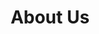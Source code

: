 ---
title: "About Us"
page_header_bg: "images/bg/section-bg5.jpg"
description: "This is meta description"
layout: "about"
draft: false

######################### Counter ####################
counter:
  enable: true
  title : "We build tools <br>for the Cosmos Ecosystem <span class=\"text-color\">to help mainstream</span> adoption easier."
  counter_item:
  # counter item loop
  - icon : "ti-thumb-up" # here we use themify icon pack : https://themify.me/themify-icons
    title : "Current Projects"
    count : "2"
    unit : "+"
    
  # counter item loop
  - icon : "ti-world" # here we use themify icon pack : https://themify.me/themify-icons
    title : "Our Contirbutions"
    count : "2"
    unit : ""
    
  # counter item loop
  - icon : "ti-cloud" # here we use themify icon pack : https://themify.me/themify-icons
    title : "Platforms"
    count : "3"
    unit : ""

####################### Promo video ######################
video:
  enable: true
  title : "Growing Software Company Since 2008"
  video_thumb: "images/about/img-34.png"
  video_embed_link : "https://www.youtube.com/embed/dyZcRRWiuuw"
  content : "
  Lorem ipsum dolor sit amet, consectetur adipisicing elit. Sint earum, eos esse non error facilis ad, maiores eum quae vero libero voluptas! Reprehenderit sunt similique, quae quidem voluptatem odit natus.


  * Create and manage any process for your business needs.

  * Create and manage any process for your business needs.

  * Create and manage any process for your business needs.
  "
  button:
    enable : true
    label : "All Services"
    link : "service"

################################## Team ########################
team:
  enable : true
  title : "Our Team"
  content : "Defiant Labs is a growing company made up of talented individuals with different backgrounds."

  team_member:
  # team member loop
  - name : "Dan Bryan"
    image : "images/team/dan.png"
    designation : "Founder"
    

################################ Clients ######################
clients:
  enable : true
  title : "Our Contributions"
  content : ""
  logos:
  - "images/clients/cosmos.png"
  - "images/clients/dao-dao.png"


################################ Platforms ######################
platforms:
  enable : true
  title : "Supported platforms"
  content : ""
  logos:
  - "images/platforms/aws.png"
  - "images/platforms/azure.png"
  - "images/platforms/google-cloud.png"


########################## Testimonial ########################
testimonial:
  enable: true
  # testimonial content comes from "data/homepage.yml" file.
---